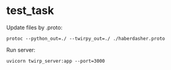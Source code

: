 # test_task


Update files by .proto:
```
protoc --python_out=./ --twirpy_out=./ ./haberdasher.proto
```

Run server:
```
uvicorn twirp_server:app --port=3000
```